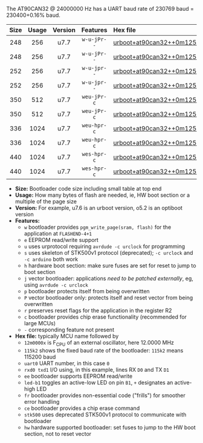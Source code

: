 The AT90CAN32 @ 24000000 Hz has a UART baud rate of 230769 baud = 230400+0.16% baud.

|Size|Usage|Version|Features|Hex file|
|:-:|:-:|:-:|:-:|:--|
|248|256|u7.7|`w-u-jPr--`|[urboot+at90can32++0m1250x++++1k2_uart0_rxe0_txe1_led+b5.hex](https://raw.githubusercontent.com/stefanrueger/urboot.hex/main/cores/megacore/at90can32/external_oscillator/fcpu++0m1250_Hz/br++++1k2_bps/urboot+at90can32++0m1250x++++1k2_uart0_rxe0_txe1_led+b5.hex)|
|248|256|u7.7|`w-u-jPr--`|[urboot+at90can32++0m1250x++++1k2_uart1_rxd2_txd3_led+b5.hex](https://raw.githubusercontent.com/stefanrueger/urboot.hex/main/cores/megacore/at90can32/external_oscillator/fcpu++0m1250_Hz/br++++1k2_bps/urboot+at90can32++0m1250x++++1k2_uart1_rxd2_txd3_led+b5.hex)|
|252|256|u7.7|`w-u-jpr--`|[urboot+at90can32++0m1250x++++1k2_uart0_rxe0_txe1_led+b5_fr.hex](https://raw.githubusercontent.com/stefanrueger/urboot.hex/main/cores/megacore/at90can32/external_oscillator/fcpu++0m1250_Hz/br++++1k2_bps/urboot+at90can32++0m1250x++++1k2_uart0_rxe0_txe1_led+b5_fr.hex)|
|252|256|u7.7|`w-u-jpr--`|[urboot+at90can32++0m1250x++++1k2_uart1_rxd2_txd3_led+b5_fr.hex](https://raw.githubusercontent.com/stefanrueger/urboot.hex/main/cores/megacore/at90can32/external_oscillator/fcpu++0m1250_Hz/br++++1k2_bps/urboot+at90can32++0m1250x++++1k2_uart1_rxd2_txd3_led+b5_fr.hex)|
|350|512|u7.7|`weu-jPr-c`|[urboot+at90can32++0m1250x++++1k2_uart0_rxe0_txe1_ee_led+b5_fr_ce.hex](https://raw.githubusercontent.com/stefanrueger/urboot.hex/main/cores/megacore/at90can32/external_oscillator/fcpu++0m1250_Hz/br++++1k2_bps/urboot+at90can32++0m1250x++++1k2_uart0_rxe0_txe1_ee_led+b5_fr_ce.hex)|
|350|512|u7.7|`weu-jPr-c`|[urboot+at90can32++0m1250x++++1k2_uart1_rxd2_txd3_ee_led+b5_fr_ce.hex](https://raw.githubusercontent.com/stefanrueger/urboot.hex/main/cores/megacore/at90can32/external_oscillator/fcpu++0m1250_Hz/br++++1k2_bps/urboot+at90can32++0m1250x++++1k2_uart1_rxd2_txd3_ee_led+b5_fr_ce.hex)|
|336|1024|u7.7|`weu-hpr-c`|[urboot+at90can32++0m1250x++++1k2_uart0_rxe0_txe1_ee_led+b5_fr_ce_hw.hex](https://raw.githubusercontent.com/stefanrueger/urboot.hex/main/cores/megacore/at90can32/external_oscillator/fcpu++0m1250_Hz/br++++1k2_bps/urboot+at90can32++0m1250x++++1k2_uart0_rxe0_txe1_ee_led+b5_fr_ce_hw.hex)|
|336|1024|u7.7|`weu-hpr-c`|[urboot+at90can32++0m1250x++++1k2_uart1_rxd2_txd3_ee_led+b5_fr_ce_hw.hex](https://raw.githubusercontent.com/stefanrueger/urboot.hex/main/cores/megacore/at90can32/external_oscillator/fcpu++0m1250_Hz/br++++1k2_bps/urboot+at90can32++0m1250x++++1k2_uart1_rxd2_txd3_ee_led+b5_fr_ce_hw.hex)|
|440|1024|u7.7|`wes-hpr-c`|[urboot+at90can32++0m1250x++++1k2_uart0_rxe0_txe1_ee_led+b5_fr_ce_stk500_hw.hex](https://raw.githubusercontent.com/stefanrueger/urboot.hex/main/cores/megacore/at90can32/external_oscillator/fcpu++0m1250_Hz/br++++1k2_bps/urboot+at90can32++0m1250x++++1k2_uart0_rxe0_txe1_ee_led+b5_fr_ce_stk500_hw.hex)|
|440|1024|u7.7|`wes-hpr-c`|[urboot+at90can32++0m1250x++++1k2_uart1_rxd2_txd3_ee_led+b5_fr_ce_stk500_hw.hex](https://raw.githubusercontent.com/stefanrueger/urboot.hex/main/cores/megacore/at90can32/external_oscillator/fcpu++0m1250_Hz/br++++1k2_bps/urboot+at90can32++0m1250x++++1k2_uart1_rxd2_txd3_ee_led+b5_fr_ce_stk500_hw.hex)|

- **Size:** Bootloader code size including small table at top end
- **Usage:** How many bytes of flash are needed, ie, HW boot section or a multiple of the page size
- **Version:** For example, u7.6 is an urboot version, o5.2 is an optiboot version
- **Features:**
  + `w` bootloader provides `pgm_write_page(sram, flash)` for the application at `FLASHEND-4+1`
  + `e` EEPROM read/write support
  + `u` uses urprotocol requiring `avrdude -c urclock` for programming
  + `s` uses skeleton of STK500v1 protocol (deprecated); `-c urclock` and `-c arduino` both work
  + `h` hardware boot section: make sure fuses are set for reset to jump to boot section
  + `j` vector bootloader: applications *need to be patched externally*, eg, using `avrdude -c urclock`
  + `p` bootloader protects itself from being overwritten
  + `P` vector bootloader only: protects itself and reset vector from being overwritten
  + `r` preserves reset flags for the application in the register R2
  + `c` bootloader provides chip erase functionality (recommended for large MCUs)
  + `-` corresponding feature not present
- **Hex file:** typically MCU name followed by
  + `12m0000x` is F<sub>CPU</sub> of an external oscillator, here 12.0000 MHz
  + `115k2` shows the fixed baud rate of the bootloader: `115k2` means 115200 baud
  + `uart0` UART number, in this case `0`
  + `rxd0 txd1` I/O using, in this example, lines RX `D0` and TX `D1`
  + `ee` bootloader supports EEPROM read/write
  + `led-b1` toggles an active-low LED on pin `B1`, `+` designates an active-high LED
  + `fr` bootloader provides non-essential code ("frills") for smoother error handling
  + `ce` bootloader provides a chip erase command
  + `stk500` uses deprecated STK500v1 protocol to communicate with bootloader
  + `hw` hardware supported bootloader: set fuses to jump to the HW boot section, not to reset vector
